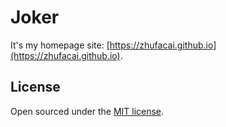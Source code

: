 # Joker

It's my homepage site: [https://zhufacai.github.io](https://zhufacai.github.io).

## License

Open sourced under the [MIT license](LICENSE).

